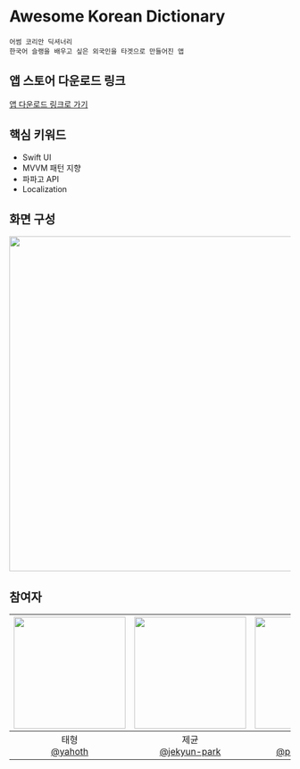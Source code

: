 # Awesome Korean Dictionary
```
어썸 코리안 딕셔너리
한국어 슬랭을 배우고 싶은 외국인을 타겟으로 만들어진 앱 
```

## 앱 스토어 다운로드 링크
<a href="https://apps.apple.com/kr/app/awesome-korean-dictionary/id1665422867">앱 다운로드 링크로 가기</a>



## 핵심 키워드
- Swift UI
- MVVM 패턴 지향
- 파파고 API
- Localization


## 화면 구성
<img src="https://user-images.githubusercontent.com/114331071/214083703-0279d45b-11aa-49d6-b227-13f216f0f43f.jpg" 
     width="1100" 
     height="600" />




## 참여자

| <img src="https://avatars.githubusercontent.com/u/99034396?v=4" width=200> | <img src="https://avatars.githubusercontent.com/u/19788294?v=4" width=200> | <img src="https://avatars.githubusercontent.com/u/114223237?v=4" width=200> | <img src="https://avatars.githubusercontent.com/u/48899055?v=4" width=200> | <img src="https://avatars.githubusercontent.com/u/106806428?v=4" width=200> | <img src="https://avatars.githubusercontent.com/u/64416520?v=4" width=200> | <img src="https://avatars.githubusercontent.com/u/108848166?v=4" width=200> | <img src="https://avatars.githubusercontent.com/u/52193695?v=4" width=200> | <img src="https://avatars.githubusercontent.com/u/114331071?v=4" width=200> |
| :----------------------------------------------------------: | :---------------------------------------------: | :-------------------------------------------------: | :-------------------------------------------------: |  :-------------------------------------------------: |  :-------------------------------------------------: |  :-------------------------------------------------: |  :-------------------------------------------------: |  :-------------------------------------------------: |
| 태형<br/>[@yahoth](https://github.com/yahoth)<br/> | 제균<br/>[@jekyun-park](https://github.com/jekyun-park)<br/> | 소영<br/> [@primrose1101](https://github.com/primrose1101)<br/> | 주희<br/>[@zoohee](https://github.com/zoohee)<br/> | 소희<br/>[@jeongsoohee](https://github.com/jeongsoohee)<br/> | 현호<br/>[@Achoo-kr](https://github.com/Achoo-kr)<br/> | 현종<br/>[@EthanColdChoi](https://github.com/EthanColdChoi)<br/> | 진표<br/>[@jphong1005](https://github.com/jphong1005)<br/> | 유진<br/>[@yooj1202](https://github.com/yooj1202)<br/> |

